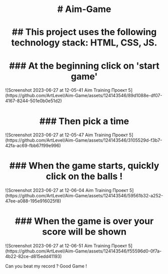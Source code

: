 <h1 align='center'># Aim-Game</h1>
<h1 align='center'>## This project uses the following technology stack: HTML, CSS, JS.</h1>

<h1 align='center'>### At the beginning click on 'start game'</h1>
![Screenshot 2023-06-27 at 12-05-41 Aim Training Проект 5](https://github.com/ArtLevel/Aim-Game/assets/124143546/89d1088e-df07-4167-8244-501e0b0e51d2)

<h1 align='center'>### Then pick a time</h1>
![Screenshot 2023-06-27 at 12-05-47 Aim Training Проект 5](https://github.com/ArtLevel/Aim-Game/assets/124143546/3105529d-f3b7-42fa-ac69-fbb67f99e996)

<h1 align='center'>### When the game starts, quickly click on the balls !</h1>
![Screenshot 2023-06-27 at 12-06-04 Aim Training Проект 5](https://github.com/ArtLevel/Aim-Game/assets/124143546/59561b32-a252-47ee-a088-195e916025f8)

<h1 align='center'>### When the game is over your score will be shown</h1>
![Screenshot 2023-06-27 at 12-06-51 Aim Training Проект 5](https://github.com/ArtLevel/Aim-Game/assets/124143546/f55596d0-0f7a-4b22-82ce-d815edd41193)

Can you beat my record ? 
Good Game !
